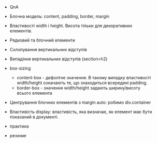 - QnA

- Блочна модель: content, padding, border, margin
- Властивості width і height. Висота тільки для декоративних елементів.
- Рядковий та блочний елементи
- Схлопування вертикальних відступів
- Випадіння вертикальних відступів (section>h2)
- box-sizing
  - content-box - дефолтне значення. В такому випадку властивості width/height
    означають те, що знаходиться всередині padding.
  - border-box - значення width/height задають ширину/висоту всього елемента
- Центрування блочних елементів з margin auto: робимо div.container
- Властивість display: властивість, яка визначає, як елемент має бути показаний
  в документі.
- практика
- резюме
